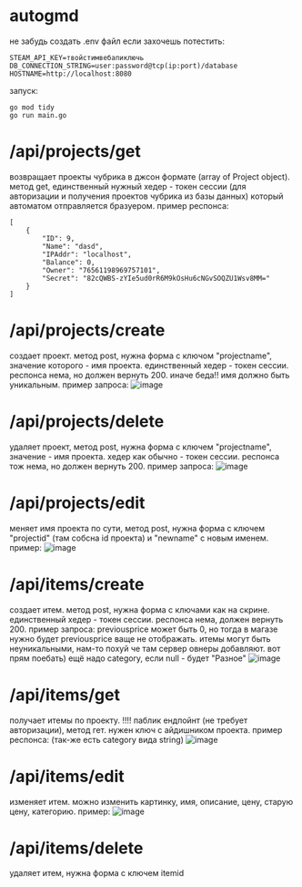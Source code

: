 # autogmd
не забудь создать .env файл если захочешь потестить:
```
STEAM_API_KEY=твойстимвебапиключь
DB_CONNECTION_STRING=user:password@tcp(ip:port)/database
HOSTNAME=http://localhost:8080
```

запуск: 
```
go mod tidy
go run main.go
```

# /api/projects/get
возвращает проекты чубрика в джсон формате (array of Project object). метод get, единственный нужный хедер - токен сессии (для авторизации и получения проектов чубрика из базы данных) который автоматом отправляется бразуером.
пример респонса:
```
[
    {
        "ID": 9,
        "Name": "dasd",
        "IPAddr": "localhost",
        "Balance": 0,
        "Owner": "76561198969757101",
        "Secret": "82cQWBS-zYIe5ud0rR6M9kOsHu6cNGvSOQZU1Wsv8MM="
    }
]
```

# /api/projects/create
создает проект. метод post, нужна форма с ключом "projectname", значение которого - имя проекта. единственный хедер - токен сессии. респонса нема, но должен вернуть 200. иначе беда!! имя должно
быть уникальным.
пример запроса:
![image](https://github.com/user-attachments/assets/2b1ac235-5c33-4c30-a9e1-52f8390e3be0)

# /api/projects/delete
удаляет проект, метод post, нужна форма с ключем "projectname", значение - имя проекта. хедер как обычно - токен сессии. респонса тож нема, но должен вернуть 200. пример запроса:
![image](https://github.com/user-attachments/assets/e9be893b-ffed-44a5-b025-1757eb745f03)

# /api/projects/edit
меняет имя проекта по сути, метод post, нужна форма с ключем "projectid" (там собсна id проекта) и "newname" с новым именем.
пример:
![image](https://github.com/user-attachments/assets/d67c41f9-4208-426a-9322-52d866fbd919)


# /api/items/create
создает итем. метод post, нужна форма с ключами как на скрине. единственный хедер - токен сессии. респонса нема, должен вернуть 200. пример запроса: previousprice может быть 0, но тогда в магазе нужно будет previousprice ваще не отображать. итемы могут быть неуникальными, нам-то похуй че там сервер овнеры добавляют. вот прям поебать) ещё надо category, если null - будет "Разное"
![image](https://github.com/user-attachments/assets/3e6a32b6-bfc5-4b45-b54d-488b143299ea)

# /api/items/get
получает итемы по проекту. !!!! паблик ендпойнт (не требует авторизации), метод гет. нужен ключ с айдишником проекта. пример респонса: (так-же есть category вида string)
![image](https://github.com/user-attachments/assets/dd62dad7-c40d-45a4-8f9b-8302e52592dc)

# /api/items/edit
изменяет итем. можно изменить картинку, имя, описание, цену, старую цену, категорию. пример:
![image](https://github.com/user-attachments/assets/142f58c4-6d5a-4473-80e1-416bda6c0a7e)

# /api/items/delete
удаляет итем, нужна форма с ключем itemid
